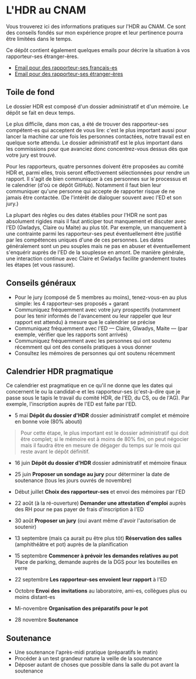 # L'HDR au CNAM

Vous trouverez ici des informations pratiques sur l'HDR au CNAM.  Ce sont des conseils fondés sur mon expérience propre et leur pertinence pourra être limitées dans le temps.

Ce dépôt contient également quelques emails pour décrire la situation à vos rapporteur-ses étranger-ères.

* [Email pour des rapporteur-ses français-es](email_contact_rapp_fr)
* [Email pour des rapporteur-ses étranger-ères](email_contact_rapp_en)

## Toile de fond

Le dossier HDR est composé d'un dossier administratif et d'un mémoire.  Le dépôt se fait en deux temps.

Le plus difficile, dans mon cas, a été de trouver des rapporteur-ses compétent-es qui acceptent de vous lire: c'est le plus important aussi pour lancer la machine car une fois les personnes contactées, notre travail est en quelque sorte attendu.  Le dossier administratif est le plus important dans les commissions pour que avanciez donc concentrez-vous dessus dès que votre jury est trouvé.

Pour les rapporteurs, quatre personnes doivent être proposées au comité HDR et, parmi elles, trois seront effectivement sélectionnées pour rendre un rapport. Il s'agit de bien communiquer à ces personnes sur le processus et le calendrier (d'où ce dépôt GitHub).  Notamment il faut bien leur communiquer qu'une personne qui accepte de rapporter risque de ne jamais être contactée.  (De l'intérêt de dialoguer souvent avec l'ED et son jury.)

La plupart des règles ou des dates établies pour l'HDR ne sont pas absolument rigides mais il faut anticiper tout manquement et discuter avec l'ED (Gwladys, Claire ou Maite) au plus tôt.  Par exemple, un manquement à une contrainte parmi les rapporteur-ses peut éventuellement être justifié par les compétences uniques d'une de ces personnes. Les dates généralement sont un peu souples mais ne pas en abuser et éventuellement s'enquérir auprès de l'ED de la souplesse en amont.  De manière générale, une interaction continue avec Claire et Gwladys facilite grandement toutes les étapes (et vous rassure).

## Conseils généraux

* Pour le jury (composé de 5 membres au moins), tenez-vous-en au plus simple: les 4 rapporteur-ses proposés + garant
* Communiquez fréquemment avec votre jury prospectifs (notamment pour les tenir informés de l'avancement ou leur rappeler que leur rapport est attendu) à mesure que le calendrier se précise
* Communiquez fréquemment avec l'ED — Claire, Glwadys, Maite — (par exemple, vérifier que les rapports sont arrivés)
* Communiquez fréquemment avec les personnes qui ont soutenu récemment qui ont des conseils pratiques à vous donner
* Consultez les mémoires de personnes qui ont soutenu récemment

## Calendrier HDR pragmatique

Ce calendrier est pragmatique en ce qu'il ne donne que les dates qui concernent le ou la candidat-e et les rapporteur-ses (c'est-à-dire que je passe sous le tapis le travail du comité HDR, de l'ED, du CS, ou de l'AG).  Par exemple, l'inscription auprès de l'ED est faite par l'ED.

* 5 mai **Dépôt du dossier d'HDR** dossier administratif complet et mémoire en bonne voie (80% abouti)

> Pour cette étape, le plus important est le dossier administratif qui doit être complet; si le mémoire est à moins de 80% fini, on peut négocier mais il faudra être en mesure de dégager du temps sur le mois qui reste avant le dépôt définitif.

* 16 juin **Dépôt du dossier d'HDR** dossier administratif et mémoire finaux

* 25 juin **Proposer un sondage au jury** pour déterminer la date de soutenance (tous les jours ouvrés de novembre)

* Début juillet **Choix des rapporteur-ses** et envoi des mémoires par l'ED

* 22 août (à la ré-ouverture) **Demander une attestation d'emploi** auprès des RH pour ne pas payer de frais d'inscription à l'ED

* 30 août **Proposer un jury** (oui avant même d'avoir l'autorisation de soutenir)

* 13 septembre (mais ça aurait pu être plus tôt) **Réservation des salles** (amphithéâtre et pot) auprès de la planification

* 15 septembre **Commencer à prévoir les demandes relatives au pot** Place de parking, demande auprès de la DGS pour les bouteilles en verre

* 22 septembre **Les rapporteur-ses envoient leur rapport** à l'ED

* Octobre **Envoi des invitations** au laboratoire, ami-es, collègues plus ou moins distant-es

* Mi-novembre **Organisation des préparatifs pour le pot**

* 28 novembre **Soutenance**

## Soutenance

* Une soutenance l'après-midi pratique (préparatifs le matin)
* Procéder à un test grandeur nature la veille de la soutenance
* Déposer autant de choses que possible dans la salle du pot avant la soutenance
